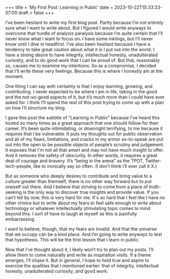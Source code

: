+++
title = 'My First Post: Learning in Public'
date = 2023-10-22T15:33:33-07:00
draft = false
+++

I’ve been hesitant to write my first blog post. Partly because I’m not entirely sure what I want to write about. But I figured I would write anyways to overcome that hurdle of analysis paralysis because I’m quite certain that I’ll never know what I want to focus on. I have some inklings, but I’ll never know until I dive in headfirst. I’ve also been hesitant because I have a tendency to take great caution about what it is I put out into the world. I have a strong desire to have integrity, intellectual honesty, unadulterated curiosity, and to do good work that I can be proud of. But that, reasonably so, causes me to examine my intentions. So as a compromise, I decided that I’ll write these very feelings. Because this is where I honestly am at the moment. 

One thing I can say with certainty is that I enjoy learning, growing, and contributing. I never expected to be where I am in life, taking in the good and the not-so-good aspects of it, but it’s much more than I could have ever asked for. I think I’ll spend the rest of this post trying to come up with a plan on how I’ll structure my blog.

I gave this post the subtitle of “Learning in Public” because I’ve heard this touted so many times as a great approach that one should follow for their career. It’s been quite intimidating, or downright terrifying, to me because it requires that I be vulnerable. It puts my thoughts out for public observation and all of my flaws, limitations, and cracks in my armor so-to-speak are put out into the open to be possible objects of people’s scrutiny and judgement. It exposes that I'm not all that smart and may not have much insight to offer. And it removes the safety of obscurity. In other words, it requires a great deal of courage and bravery. It’s “being in the arena” as the TPOT, Twitter-tech-people, like to ironically say so often. (I don’t think I’ll ever call it X.)

But as someone who deeply desires to contribute and bring value to a culture greater than themself, there is no other way forward but to put oneself out there. And I believe that striving to come from a place of truth-seeking is the only way to discover true insights and provide value. If you can’t tell by now, this is very hard for me. It's so hard that I feel like I have no other choice but to write about my fears to feel safe enough to write about technology or whatever intellectually stimulating topic comes to mind beyond this. I sort of have to laugh at myself as this is painfully embarrassing.

I want to believe, though, that my fears are invalid. And that the universe that we occupy can be a kind place. And I’m going to write anyways to test that hypothesis. This will be the first lesson that I learn in public. 

Now that I’ve thought about it, I likely won’t try to plan out my posts. I’ll allow them to come naturally and write as inspiration visits. If a theme emerges, I’ll chase it. But in general, I hope to hold true and aspire to exercise the qualities that I mentioned earlier: that of integrity, intellectual honesty, unadulterated curiosity, and good work.